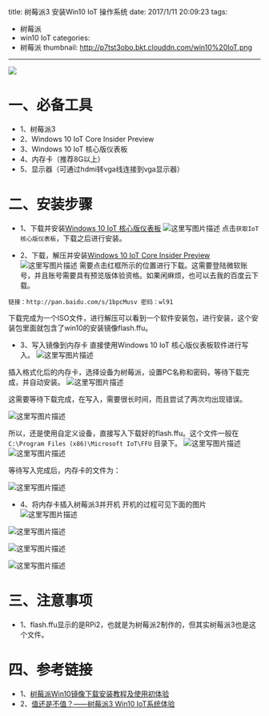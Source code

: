 title: 树莓派3 安装Win10 IoT 操作系统
date: 2017/1/11 20:09:23
tags:
- 树莓派
- win10 IoT
categories:
- 树莓派
thumbnail: http://p7tst3obo.bkt.clouddn.com/win10%20IoT.png
---


![](http://p7tst3obo.bkt.clouddn.com/win10%20IoT.png)

# 一、必备工具
- 1、树莓派3
- 2、Windows 10 IoT Core Insider Preview
- 3、Windows 10 IoT 核心版仪表板
- 4、内存卡（推荐8G以上）
- 5、显示器（可通过hdmi转vga线连接到vga显示器）

<!-- more -->

# 二、安装步骤
- 1、下载并安装[Windows 10 IoT 核心版仪表板](https://developer.microsoft.com/zh-cn/windows/iot/Downloads.htm)
![这里写图片描述](http://p7tst3obo.bkt.clouddn.com/20170111191012837?imageView2/0/interlace/1/q/100|watermark/2/text/Y3lhbmcudGVjaA==/font/Y29uc29sYXM=/fontsize/720/fill/I0Q0RUVGMQ==/dissolve/69/gravity/SouthEast/dx/10/dy/10)
点击`获取IoT核心版仪表板`，下载之后进行安装。

- 2、下载，解压并安装[Windows 10 IoT Core Insider Preview](https://developer.microsoft.com/zh-cn/windows/iot/Downloads.htm)
![这里写图片描述](http://p7tst3obo.bkt.clouddn.com/20170111191154884?imageView2/0/interlace/1/q/100|watermark/2/text/Y3lhbmcudGVjaA==/font/Y29uc29sYXM=/fontsize/720/fill/I0Q0RUVGMQ==/dissolve/69/gravity/SouthEast/dx/10/dy/10)
需要点击红框所示的位置进行下载。这需要登陆微软账号，并且账号需要具有预览版体验资格。如果闲麻烦，也可以去我的百度云下载。
```
链接：http://pan.baidu.com/s/1bpcMusv 密码：wl91
```
下载完成为一个ISO文件，进行解压可以看到一个软件安装包，进行安装，这个安装包里面就包含了win10的安装镜像flash.ffu。

- 3、写入镜像到内存卡
直接使用Windows 10 IoT 核心版仪表板软件进行写入。
![这里写图片描述](http://p7tst3obo.bkt.clouddn.com/20170111192717906?imageView2/0/interlace/1/q/100|watermark/2/text/Y3lhbmcudGVjaA==/font/Y29uc29sYXM=/fontsize/720/fill/I0Q0RUVGMQ==/dissolve/69/gravity/SouthEast/dx/10/dy/10)

插入格式化后的内存卡，选择设备为树莓派，设置PC名称和密码，等待下载完成，并自动安装。
![这里写图片描述](http://p7tst3obo.bkt.clouddn.com/20170111192529617?imageView2/0/interlace/1/q/100|watermark/2/text/Y3lhbmcudGVjaA==/font/Y29uc29sYXM=/fontsize/720/fill/I0Q0RUVGMQ==/dissolve/69/gravity/SouthEast/dx/10/dy/10)

这需要等待下载完成，在写入，需要很长时间，而且尝试了两次均出现错误。

![这里写图片描述](http://p7tst3obo.bkt.clouddn.com/20170111192920733?imageView2/0/interlace/1/q/100|watermark/2/text/Y3lhbmcudGVjaA==/font/Y29uc29sYXM=/fontsize/720/fill/I0Q0RUVGMQ==/dissolve/69/gravity/SouthEast/dx/10/dy/10)

所以，还是使用自定义设备，直接写入下载好的flash.ffu。这个文件一般在`C:\Program Files (x86)\Microsoft IoT\FFU` 目录下。
![这里写图片描述](http://p7tst3obo.bkt.clouddn.com/20170111193256706?imageView2/0/interlace/1/q/100|watermark/2/text/Y3lhbmcudGVjaA==/font/Y29uc29sYXM=/fontsize/720/fill/I0Q0RUVGMQ==/dissolve/69/gravity/SouthEast/dx/10/dy/10)
![这里写图片描述](http://p7tst3obo.bkt.clouddn.com/20170111193346724?imageView2/0/interlace/1/q/100|watermark/2/text/Y3lhbmcudGVjaA==/font/Y29uc29sYXM=/fontsize/720/fill/I0Q0RUVGMQ==/dissolve/69/gravity/SouthEast/dx/10/dy/10)

等待写入完成后，内存卡的文件为：

![这里写图片描述](http://p7tst3obo.bkt.clouddn.com/20170111193421144?imageView2/0/interlace/1/q/100|watermark/2/text/Y3lhbmcudGVjaA==/font/Y29uc29sYXM=/fontsize/720/fill/I0Q0RUVGMQ==/dissolve/69/gravity/SouthEast/dx/10/dy/10)

- 4、将内存卡插入树莓派3并开机
开机的过程可见下面的图片
![这里写图片描述](http://p7tst3obo.bkt.clouddn.com/20170111195811869?imageView2/0/interlace/1/q/100|watermark/2/text/Y3lhbmcudGVjaA==/font/Y29uc29sYXM=/fontsize/720/fill/I0Q0RUVGMQ==/dissolve/69/gravity/SouthEast/dx/10/dy/10)

![这里写图片描述](http://p7tst3obo.bkt.clouddn.com/20170111195824531?imageView2/0/interlace/1/q/100|watermark/2/text/Y3lhbmcudGVjaA==/font/Y29uc29sYXM=/fontsize/720/fill/I0Q0RUVGMQ==/dissolve/69/gravity/SouthEast/dx/10/dy/10)

![这里写图片描述](http://p7tst3obo.bkt.clouddn.com/20170111195835197?imageView2/0/interlace/1/q/100|watermark/2/text/Y3lhbmcudGVjaA==/font/Y29uc29sYXM=/fontsize/720/fill/I0Q0RUVGMQ==/dissolve/69/gravity/SouthEast/dx/10/dy/10)

![这里写图片描述](http://p7tst3obo.bkt.clouddn.com/20170111195930855?imageView2/0/interlace/1/q/100|watermark/2/text/Y3lhbmcudGVjaA==/font/Y29uc29sYXM=/fontsize/720/fill/I0Q0RUVGMQ==/dissolve/69/gravity/SouthEast/dx/10/dy/10)


# 三、注意事项
- 1、flash.ffu显示的是RPi2，也就是为树莓派2制作的，但其实树莓派3也是这个文件。

# 四、参考链接
- 1、[树莓派Win10镜像下载安装教程及使用初体验](http://bbs.ickey.cn/community/forum.php?mod=viewthread&tid=44814)
- 2、[值还是不值？——树莓派3 Win10 IoT系统体验](http://www.eeboard.com/evaluation/raspberry-win10-iot/3/)
